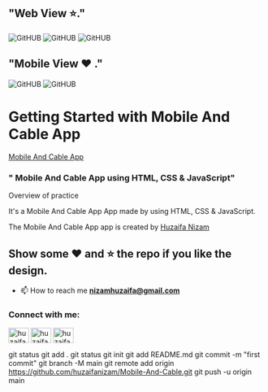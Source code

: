 ## "Web View  :star:."
<img src="./img/1.web.png" alt="GitHUB" align="center" >
<img src="./img/2.web.png" alt="GitHUB" align="center" >
<img src="./img/3.web.png" alt="GitHUB" align="center" >

## "Mobile View :heart:  ."
<img src="./img/responsive.png" alt="GitHUB" align="center" >
<img src="./img/responsive.2.png" alt="GitHUB" align="center" >


# Getting Started with Mobile And Cable App

<a href="https://huzaifanizam.github.io/Mobile-And-Cable/">Mobile And Cable App</a>


### " Mobile And Cable App using HTML, CSS &amp; JavaScript"


Overview of practice

It's a  Mobile And Cable App App made by using HTML, CSS &amp; JavaScript.

The Mobile And Cable App app is created by [Huzaifa Nizam](https://www.linkedin.com/in/huzaifa-nizam-741631264) 

## Show some :heart: and :star: the repo if you like the design.

- 📫 How to reach me **nizamhuzaifa@gmail.com**


<h3 align="left">Connect with me:</h3>
<p align="left">
<a href="https://linkedin.com/in/huzaifa nizam" target="blank"><img align="center" src="https://raw.githubusercontent.com/rahuldkjain/github-profile-readme-generator/master/src/images/icons/Social/linked-in-alt.svg" alt="huzaifa nizam" height="30" width="40" /></a>
<a href="https://fb.com/huzaifa nizam" target="blank"><img align="center" src="https://raw.githubusercontent.com/rahuldkjain/github-profile-readme-generator/master/src/images/icons/Social/facebook.svg" alt="huzaifa nizam" height="30" width="40" /></a>
<a href="https://instagram.com/huzaifa_nizam" target="blank"><img align="center" src="https://raw.githubusercontent.com/rahuldkjain/github-profile-readme-generator/master/src/images/icons/Social/instagram.svg" alt="huzaifa_nizam" height="30" width="40" /></a>
</p>

git status
git add .
git status
git init
git add README.md
git commit -m "first commit"
git branch -M main
git remote add origin https://github.com/huzaifanizam/Mobile-And-Cable.git
git push -u origin main